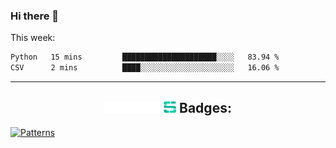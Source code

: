 ### Hi there 👋

This week:
<!--START_SECTION:waka-->

```txt
Python   15 mins         █████████████████████░░░░   83.94 %
CSV      2 mins          ████░░░░░░░░░░░░░░░░░░░░░   16.06 %
```

<!--END_SECTION:waka-->

---

<h2 style="text-align:center; font-weight: bold;" align="center"><img src="https://github.com/layer5io/layer5/blob/master/.github/assets/images/layer5/layer5-light-no-trim.svg" width="115px"> Badges: </h2>

<a href= "https://meshery.layer5.io/user/04079145-d65d-4d0f-a40e-533d358bea83?tab=badges"><img height="224px" src = "https://badges.layer5.io/assets/badges/patterns/patterns.png" alt = "Patterns" /></a>
